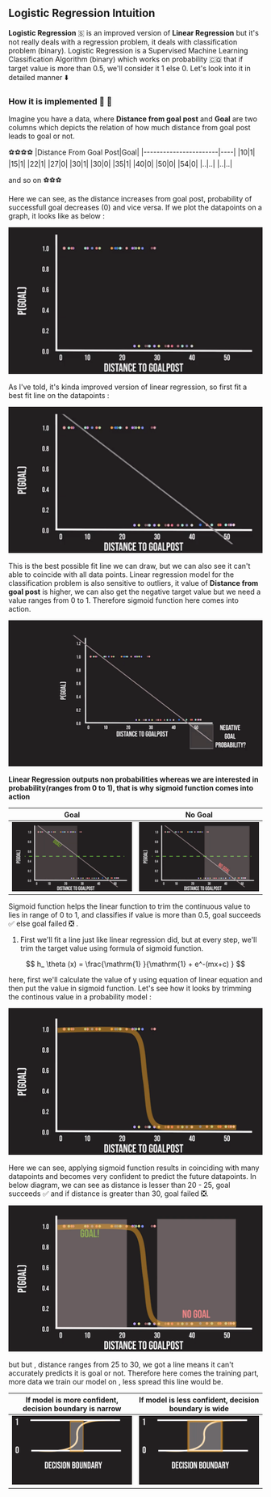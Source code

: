 ## Logistic Regression Intuition

**Logistic Regression** 🇸 is an improved version of **Linear Regression** but it's not really deals with a regression problem, it deals with classification problem (binary). Logistic Regression is a Supervised Machine Learning Classification Algorithm (binary) which works on probability 🇨🇶 that if target value is more than 0.5, we'll consider it 1 else 0. Let's look into it in detailed manner ⬇️

### How it is implemented 🤔 💭

Imagine you have a data, where **Distance from goal post** and **Goal** are two columns which depicts the relation of how much distance from goal post leads to goal or not.

⚽⚽⚽⚽
|Distance From Goal Post|Goal|
|-----------------------|----|
|10|1|
|15|1|
|22|1|
|27|0|
|30|1|
|30|0|
|35|1|
|40|0|
|50|0|
|54|0|
|..|..|
|..|..|

and so on ⚽⚽⚽

Here we can see, as the distance increases from goal post, probability of successfull goal decreases (0) and vice versa. If we plot the datapoints on a graph, it looks like as below :

<img src="https://github.com/Hg03/Story-Of-ML/blob/main/assets/Screenshot%20from%202023-04-28%2019-09-49.png">

As I've told, it's kinda improved version of linear regression, so first fit a best fit line on the datapoints :

<img src = "https://github.com/Hg03/Story-Of-ML/blob/main/assets/fittingline.png">

This is the best possible fit line we can draw, but we can also see it can't able to coincide with all data points. Linear regression model for the classification problem is also sensitive to outliers, it value of **Distance from goal post** is higher, we can also get the negative target value but we need a value ranges from 0 to 1. Therefore sigmoid function here comes into action.

<img src = "https://github.com/Hg03/Story-Of-ML/blob/main/assets/negativevalue.png">

**Linear Regression outputs non probabilities whereas we are interested in probability(ranges from 0 to 1), that is why sigmoid function comes into action**

|Goal|No Goal|
|----|-------|
|<img src = "https://github.com/Hg03/Story-Of-ML/blob/main/assets/goal.png">|<img src = "https://github.com/Hg03/Story-Of-ML/blob/main/assets/nogoal.png">|

Sigmoid function helps the linear function to trim the continuous value to lies in range of 0 to 1, and classifies if value is more than 0.5, goal succeeds ✅ else goal failed ❎ .

1. First we'll fit a line just like linear regression did, but at every step, we'll trim the target value using formula of sigmoid function.

$$ h_ \theta (x) =  \frac{\mathrm{1} }{\mathrm{1} + e^-(mx+c) }  $$

here, first we'll calculate the value of y using equation of linear equation and then put the value in sigmoid function. Let's see how it looks by trimming the continous value in a probability model :

<img src = "https://github.com/Hg03/Story-Of-ML/blob/main/assets/sigmoid.png">

Here we can see, applying sigmoid function results in coinciding with many datapoints and becomes very confident to predict the future datapoints. In below diagram, we can see as distance is lesser than 20 - 25, goal succeeds ✅ and if distance is greater than 30, goal failed ❎.

<img src = "https://github.com/Hg03/Story-Of-ML/blob/main/assets/goalnogoal.png">

but but , distance ranges from 25 to 30, we got a line means it can't accurately predicts it is goal or not. Therefore here comes the training part, more data we train our model on , less spread this line would be.

|If model is more confident, decision boundary is narrow|If model is less confident, decision boundary is wide|
|-------------------------------------------------------|-----------------------------------------------------|
|<img src = "https://github.com/Hg03/Story-Of-ML/blob/main/assets/narrow.png">|<img src = "https://github.com/Hg03/Story-Of-ML/blob/main/assets/wide.png">|






